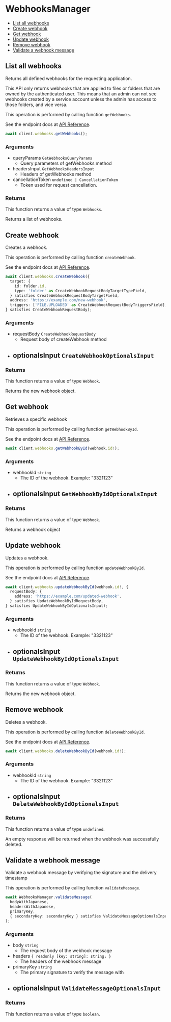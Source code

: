 # WebhooksManager

- [List all webhooks](#list-all-webhooks)
- [Create webhook](#create-webhook)
- [Get webhook](#get-webhook)
- [Update webhook](#update-webhook)
- [Remove webhook](#remove-webhook)
- [Validate a webhook message](#validate-a-webhook-message)

## List all webhooks

Returns all defined webhooks for the requesting application.

This API only returns webhooks that are applied to files or folders that are
owned by the authenticated user. This means that an admin can not see webhooks
created by a service account unless the admin has access to those folders, and
vice versa.

This operation is performed by calling function `getWebhooks`.

See the endpoint docs at
[API Reference](https://developer.box.com/reference/get-webhooks/).

<!-- sample get_webhooks -->

```ts
await client.webhooks.getWebhooks();
```

### Arguments

- queryParams `GetWebhooksQueryParams`
  - Query parameters of getWebhooks method
- headersInput `GetWebhooksHeadersInput`
  - Headers of getWebhooks method
- cancellationToken `undefined | CancellationToken`
  - Token used for request cancellation.

### Returns

This function returns a value of type `Webhooks`.

Returns a list of webhooks.

## Create webhook

Creates a webhook.

This operation is performed by calling function `createWebhook`.

See the endpoint docs at
[API Reference](https://developer.box.com/reference/post-webhooks/).

<!-- sample post_webhooks -->

```ts
await client.webhooks.createWebhook({
  target: {
    id: folder.id,
    type: 'folder' as CreateWebhookRequestBodyTargetTypeField,
  } satisfies CreateWebhookRequestBodyTargetField,
  address: 'https://example.com/new-webhook',
  triggers: ['FILE.UPLOADED' as CreateWebhookRequestBodyTriggersField],
} satisfies CreateWebhookRequestBody);
```

### Arguments

- requestBody `CreateWebhookRequestBody`
  - Request body of createWebhook method
- optionalsInput `CreateWebhookOptionalsInput`
  -

### Returns

This function returns a value of type `Webhook`.

Returns the new webhook object.

## Get webhook

Retrieves a specific webhook

This operation is performed by calling function `getWebhookById`.

See the endpoint docs at
[API Reference](https://developer.box.com/reference/get-webhooks-id/).

<!-- sample get_webhooks_id -->

```ts
await client.webhooks.getWebhookById(webhook.id!);
```

### Arguments

- webhookId `string`
  - The ID of the webhook. Example: "3321123"
- optionalsInput `GetWebhookByIdOptionalsInput`
  -

### Returns

This function returns a value of type `Webhook`.

Returns a webhook object

## Update webhook

Updates a webhook.

This operation is performed by calling function `updateWebhookById`.

See the endpoint docs at
[API Reference](https://developer.box.com/reference/put-webhooks-id/).

<!-- sample put_webhooks_id -->

```ts
await client.webhooks.updateWebhookById(webhook.id!, {
  requestBody: {
    address: 'https://example.com/updated-webhook',
  } satisfies UpdateWebhookByIdRequestBody,
} satisfies UpdateWebhookByIdOptionalsInput);
```

### Arguments

- webhookId `string`
  - The ID of the webhook. Example: "3321123"
- optionalsInput `UpdateWebhookByIdOptionalsInput`
  -

### Returns

This function returns a value of type `Webhook`.

Returns the new webhook object.

## Remove webhook

Deletes a webhook.

This operation is performed by calling function `deleteWebhookById`.

See the endpoint docs at
[API Reference](https://developer.box.com/reference/delete-webhooks-id/).

<!-- sample delete_webhooks_id -->

```ts
await client.webhooks.deleteWebhookById(webhook.id!);
```

### Arguments

- webhookId `string`
  - The ID of the webhook. Example: "3321123"
- optionalsInput `DeleteWebhookByIdOptionalsInput`
  -

### Returns

This function returns a value of type `undefined`.

An empty response will be returned when the webhook
was successfully deleted.

## Validate a webhook message

Validate a webhook message by verifying the signature and the delivery timestamp

This operation is performed by calling function `validateMessage`.

```ts
await WebhooksManager.validateMessage(
  bodyWithJapanese,
  headersWithJapanese,
  primaryKey,
  { secondaryKey: secondaryKey } satisfies ValidateMessageOptionalsInput,
);
```

### Arguments

- body `string`
  - The request body of the webhook message
- headers `{
    readonly [key: string]: string;
}`
  - The headers of the webhook message
- primaryKey `string`
  - The primary signature to verify the message with
- optionalsInput `ValidateMessageOptionalsInput`
  -

### Returns

This function returns a value of type `boolean`.
